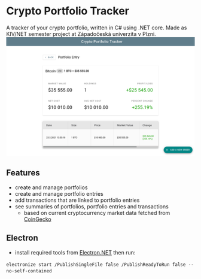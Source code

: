 # Crypto Portfolio Tracker
A tracker of your crypto portfolio, written in C# using .NET core. Made as KIV/NET semester project at Západočeská univerzita v Plzni.
![Application screenshot](doc/img/cpt-screenshots/portfolio-entry-detail.png)
## Features
- create and manage portfolios
- create and manage portfolio entries
- add transactions that are linked to portfolio entries
- see summaries of portfolios, portfolio entries and transactions
    - based on current cryptocurrency market data fetched from [CoinGecko](https://www.coingecko.com/en/api)
## Electron
- install required tools from [Electron.NET](https://github.com/ElectronNET/Electron.NET) then run:

```electronize start /PublishSingleFile false /PublishReadyToRun false --no-self-contained```
  

